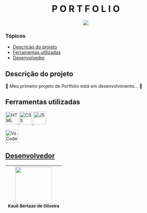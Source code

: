 <h1 align="center"> P O R T F O L I O </h1>

<p align="center">
<img loading="lazy" src="http://img.shields.io/static/v1?label=STATUS&message=EM%20DESENVOLVIMENTO&color=GREEN&style=for-the-badge"/>
</p>

### Tópicos

- [Descrição do projeto](#descrição-do-projeto)
- [Ferramentas utilizadas](#ferramentas-utilizadas)
- [Desenvolvedor](#desenvolvedor)

## Descrição do projeto

<p> 🚧 Meu primeiro projeto de Portfolio está em desenvolvimento... 🚧 </p>

## Ferramentas utilizadas

<a href="https://developer.mozilla.org/pt-BR/docs/Web/HTML" target=_blank> <img src="https://upload.wikimedia.org/wikipedia/commons/thumb/3/38/HTML5_Badge.svg/800px-HTML5_Badge.svg.png" alt="HTML" width="40" height="40"/>
<a href="https://developer.mozilla.org/pt-BR/docs/Web/CSS" target=_blank> <img src="https://logospng.org/download/css-3/logo-css-3-2048.png" alt="CSS" width="40" height="40"/>
<a href="https://developer.mozilla.org/pt-BR/docs/Web/JavaScript" target=_blank> <img src="https://logospng.org/download/javascript/logo-javascript-1024.png" alt="JS" width="40" height="40"/>

<a href="https://code.visualstudio.com/" target=_blank> <img src="https://upload.wikimedia.org/wikipedia/commons/thumb/9/9a/Visual_Studio_Code_1.35_icon.svg/2048px-Visual_Studio_Code_1.35_icon.svg.png" alt="VsCode" width="40" height="40"> 

## Desenvolvedor

| [<img src="https://avatars.githubusercontent.com/u/69527468?v=4" width=115><br><sub>Kauê Bertaze de Oliveira</sub>](https://github.com/KaueTTS) |
| :---: